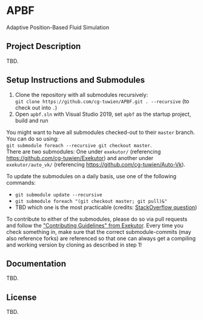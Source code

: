 # APBF
Adaptive Position-Based Fluid Simulation

## Project Description

TBD.

## Setup Instructions and Submodules

1. Clone the repository with all submodules recursively:       
`git clone https://github.com/cg-tuwien/APBF.git . --recursive` (to check out into `.`)
2. Open `apbf.sln` with Visual Studio 2019, set `apbf` as the startup project, build and run

You might want to have all submodules checked-out to their `master` branch. You can do so using:      
`git submodule foreach --recursive git checkout master`.       
There are two submodules: One under `exekutor/` (referencing https://github.com/cg-tuwien/Exekutor) and another under `exekutor/auto_vk/` (referencing https://github.com/cg-tuwien/Auto-Vk).    

To update the submodules on a daily basis, use one of the following commands:
* `git submodule update --recursive`
* `git submodule foreach "(git checkout master; git pull)&"`
* TBD which one is the most practicable (credits: [StackOverflow question](https://stackoverflow.com/questions/1030169/easy-way-to-pull-latest-of-all-git-submodules))

To contribute to either of the submodules, please do so via pull requests and follow the ["Contributing Guidelines" from Exekutor](https://github.com/cg-tuwien/Exekutor/blob/master/CONTRIBUTING.md). Every time you check something in, make sure that the correct submodule-commits (may also reference forks) are referenced so that one can always get a compiling and working version by cloning as described in step 1!

## Documentation 

TBD.

## License 

TBD.
